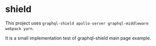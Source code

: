 # shield
This project uses `graphql-shield apollo-server graphql-middleware webpack yarn`.

It is a small implementation test of graphql-shield main page example.